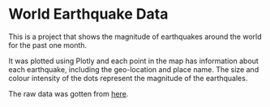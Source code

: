 # World Earthquake Data


This is a project that shows the magnitude of earthquakes around the world for the past one month.

It was plotted using Plotly and each point in the map has information about each earthquake, including the geo-location and place name. The size and colour intensity of the dots represent the magnitude of the earthquales.


The raw data was gotten from [here](https://earthquake.usgs.gov/earthquakes/feed/v1.0/summary/all_month.geojson).

        